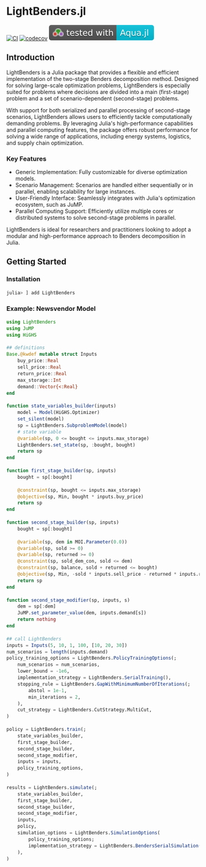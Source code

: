 # LightBenders.jl

[![CI](https://github.com/psrenergy/LightBenders.jl/actions/workflows/CI.yml/badge.svg)](https://github.com/psrenergy/LightBenders.jl/actions/workflows/CI.yml)
[![codecov](https://codecov.io/gh/psrenergy/LightBenders.jl/graph/badge.svg?token=zfYd247kfX)](https://codecov.io/gh/psrenergy/LightBenders.jl)
[![Aqua](https://raw.githubusercontent.com/JuliaTesting/Aqua.jl/master/badge.svg)](https://github.com/JuliaTesting/Aqua.jl)

## Introduction

LightBenders is a Julia package that provides a flexible and efficient implementation of the two-stage Benders decomposition method. Designed for solving large-scale optimization problems, LightBenders is especially suited for problems where decisions are divided into a main (first-stage) problem and a set of scenario-dependent (second-stage) problems.

With support for both serialized and parallel processing of second-stage scenarios, LightBenders allows users to efficiently tackle computationally demanding problems. By leveraging Julia's high-performance capabilities and parallel computing features, the package offers robust performance for solving a wide range of applications, including energy systems, logistics, and supply chain optimization.

### Key Features
- Generic Implementation: Fully customizable for diverse optimization models.
- Scenario Management: Scenarios are handled either sequentially or in parallel, enabling scalability for large instances.
- User-Friendly Interface: Seamlessly integrates with Julia's optimization ecosystem, such as JuMP.
- Parallel Computing Support: Efficiently utilize multiple cores or distributed systems to solve second-stage problems in parallel.

LightBenders is ideal for researchers and practitioners looking to adopt a modular and high-performance approach to Benders decomposition in Julia.

## Getting Started

### Installation

```julia
julia> ] add LightBenders
```

### Example: Newsvendor Model

```julia
using LightBenders
using JuMP
using HiGHS

## definitions
Base.@kwdef mutable struct Inputs
    buy_price::Real
    sell_price::Real
    return_price::Real
    max_storage::Int
    demand::Vector{<:Real}
end

function state_variables_builder(inputs)
    model = Model(HiGHS.Optimizer)
    set_silent(model)
    sp = LightBenders.SubproblemModel(model)
    # state variable
    @variable(sp, 0 <= bought <= inputs.max_storage)
    LightBenders.set_state(sp, :bought, bought)
    return sp
end

function first_stage_builder(sp, inputs)
    bought = sp[:bought]

    @constraint(sp, bought <= inputs.max_storage)
    @objective(sp, Min, bought * inputs.buy_price)
    return sp
end

function second_stage_builder(sp, inputs)
    bought = sp[:bought]

    @variable(sp, dem in MOI.Parameter(0.0))
    @variable(sp, sold >= 0)
    @variable(sp, returned >= 0)
    @constraint(sp, sold_dem_con, sold <= dem)
    @constraint(sp, balance, sold + returned <= bought)
    @objective(sp, Min, -sold * inputs.sell_price - returned * inputs.return_price)
    return sp
end

function second_stage_modifier(sp, inputs, s)
    dem = sp[:dem]
    JuMP.set_parameter_value(dem, inputs.demand[s])
    return nothing
end

## call LightBenders
inputs = Inputs(5, 10, 1, 100, [10, 20, 30])
num_scenarios = length(inputs.demand)
policy_training_options = LightBenders.PolicyTrainingOptions(;
    num_scenarios = num_scenarios,
    lower_bound = -1e6,
    implementation_strategy = LightBenders.SerialTraining(),
    stopping_rule = LightBenders.GapWithMinimumNumberOfIterations(;
        abstol = 1e-1,
        min_iterations = 2,
    ),
    cut_strategy = LightBenders.CutStrategy.MultiCut,
)

policy = LightBenders.train(;
    state_variables_builder,
    first_stage_builder,
    second_stage_builder,
    second_stage_modifier,
    inputs = inputs,
    policy_training_options,
)

results = LightBenders.simulate(;
    state_variables_builder,
    first_stage_builder,
    second_stage_builder,
    second_stage_modifier,
    inputs,
    policy,
    simulation_options = LightBenders.SimulationOptions(
        policy_training_options;
        implementation_strategy = LightBenders.BendersSerialSimulation(),
    ),
)
```
